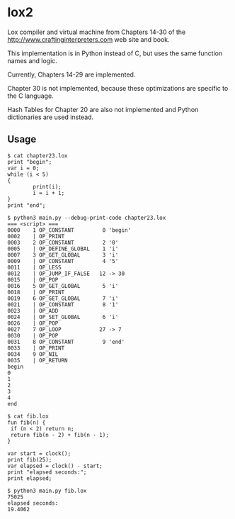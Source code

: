 # lox2

Lox compiler and virtual machine from Chapters 14-30 of the http://www.craftinginterpreters.com web site and book.

This implementation is in Python instead of C, but uses the same function
names and logic.

Currently, Chapters 14-29 are implemented.

Chapter 30 is not implemented, because these optimizations
are specific to the C language.

Hash Tables for Chapter 20 are also not implemented and
Python dictionaries are used instead.

## Usage

```
$ cat chapter23.lox
print "begin";
var i = 0;
while (i < 5)
{
        print(i);
        i = i + 1;
}
print "end";

$ python3 main.py --debug-print-code chapter23.lox
=== <script> ===
0000    1 OP_CONSTANT         0 'begin'
0002    | OP_PRINT
0003    2 OP_CONSTANT         2 '0'
0005    | OP_DEFINE_GLOBAL    1 'i'
0007    3 OP_GET_GLOBAL       3 'i'
0009    | OP_CONSTANT         4 '5'
0011    | OP_LESS
0012    | OP_JUMP_IF_FALSE   12 -> 30
0015    | OP_POP
0016    5 OP_GET_GLOBAL       5 'i'
0018    | OP_PRINT
0019    6 OP_GET_GLOBAL       7 'i'
0021    | OP_CONSTANT         8 '1'
0023    | OP_ADD
0024    | OP_SET_GLOBAL       6 'i'
0026    | OP_POP
0027    7 OP_LOOP            27 -> 7
0030    | OP_POP
0031    8 OP_CONSTANT         9 'end'
0033    | OP_PRINT
0034    9 OP_NIL
0035    | OP_RETURN
begin
0
1
2
3
4
end

$ cat fib.lox
fun fib(n) {
 if (n < 2) return n;
 return fib(n - 2) + fib(n - 1);
}

var start = clock();
print fib(25);
var elapsed = clock() - start;
print "elapsed seconds:";
print elapsed;

$ python3 main.py fib.lox
75025
elapsed seconds:
19.4062
```
